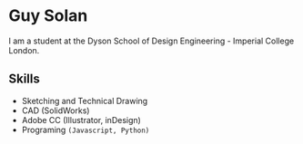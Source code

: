 # Guy Solan

I am a student at the Dyson School of Design Engineering - Imperial College London.

## Skills

- Sketching and Technical Drawing
- CAD (SolidWorks)
- Adobe CC (Illustrator, inDesign)
- Programing `(Javascript, Python)`

